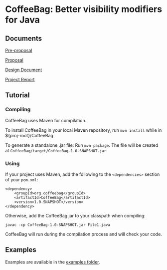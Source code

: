 # CoffeeBag: Better visibility modifiers for Java #

## Documents ##

[Pre-proposal](https://docs.google.com/document/d/1VbdeT52qQ6Lc27SXGpw_SCbBUz5aExhsh9eNKjL32RE/edit?usp=sharing)

[Proposal](https://docs.google.com/document/d/1M12hD6MdgVvwwoywW_ghVS-D0cci7WS2AN9XKKLX604/edit?usp=sharing)

[Design Document](https://docs.google.com/document/d/1jgYfXWYt1QIQuDhg2gwF4q13cHTlYnNsELAJd7IUf6E/edit?usp=sharing)

[Project Report](https://docs.google.com/document/d/1qFW4KRdD5IEZ9t9j3Z7XdpyMS7NVKR9nrZcZWHj91-M/edit?usp=sharing)

## Tutorial ##

### Compiling ###

CoffeeBag uses Maven for compilation.

To install CoffeeBag in your local Maven repository, run `mvn install` while in
${proj-root}/CoffeeBag

To generate a standalone .jar file: Run `mvn package`. The file will be created
at `CoffeeBag/target/CoffeeBag-1.0-SNAPSHOT.jar`.

### Using ###

If your project uses Maven, add the following to the `<dependencies>` section
of your `pom.xml`:


    <dependency>
    	<groupId>org.coffeebag</groupId>
    	<artifactId>CoffeeBag</artifactId>
    	<version>1.0-SNAPSHOT</version>
    </dependency>

Otherwise, add the CoffeeBag jar to your classpath when compiling:

	javac -cp CoffeeBag-1.0-SNAPSHOT.jar File1.java

CoffeeBag will run during the compilation process and will check your code.

## Examples ##

Examples are available in the [examples folder](Examples).
